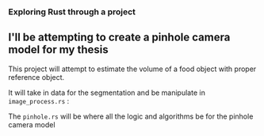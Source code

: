 ### Exploring Rust through a project

## I'll be attempting to create a pinhole camera model for my thesis

This project will attempt to estimate the volume of a food object with proper reference object.

It will take in data for the segmentation and be manipulate in `image_process.rs` : 

The `pinhole.rs` will be where all the logic and algorithms be for the pinhole camera model  